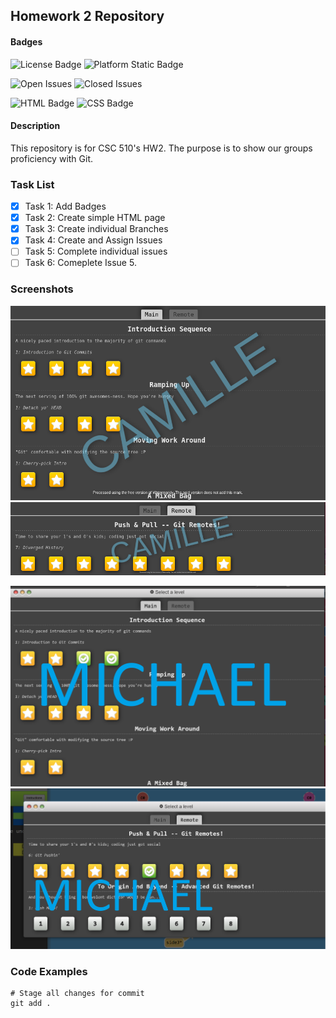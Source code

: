 ## Homework 2 Repository

#### Badges

![License Badge](https://img.shields.io/github/license/SE25GroupProject/git-homework2.svg)
![Platform Static Badge](https://img.shields.io/badge/Platform-Linux-purple)

![Open Issues](https://img.shields.io/github/issues/SE25GroupProject/git-homework2.svg)
![Closed Issues](https://img.shields.io/github/issues-closed/SE25GroupProject/git-homework2.svg)

![HTML Badge](https://img.shields.io/badge/HTML5-E34F26?style=for-the-badge&logo=html5&logoColor=white)
![CSS Badge](https://img.shields.io/badge/CSS-239120?&style=for-the-badge&logo=css3&logoColor=white)

#### Description

This repository is for CSC 510's HW2. The purpose is to show our groups proficiency with Git.

### Task List

- [x] Task 1: Add Badges
- [x] Task 2: Create simple HTML page
- [x] Task 3: Create individual Branches
- [x] Task 4: Create and Assign Issues
- [ ] Task 5: Complete individual issues
- [ ] Task 6: Comeplete Issue 5.

### Screenshots

![Camille Screenshot 1](camImages/CamilleSEHW2_1_wm.png)
![Camille Screenshot 2](camImages/CamilleSEHW2_2_wm.png)

![img_1_mdsanche](mdsancheImages/hw2csc510-1-mdsanche.png)
![img_2_mdsanche](mdsancheImages/hw2csc510-2-mdsanche.png)

### Code Examples

```
# Stage all changes for commit
git add .
```
